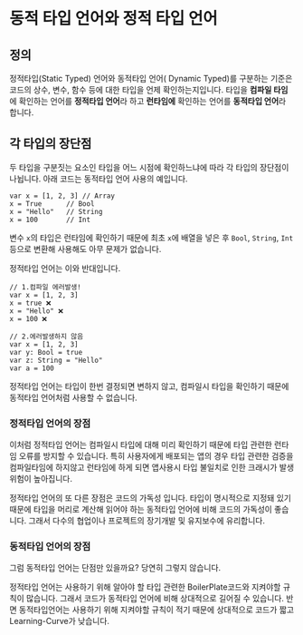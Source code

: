 # 동적 타입 언어와 정적 타입 언어

## 정의

정적타입(Static Typed) 언어와 동적타입 언어( Dynamic Typed)를 구분하는 기준은 코드의 상수, 변수, 함수 등에 대한 타입을 언제 확인하는지입니다. 타입을 **컴파일 타임**에 확인하는 언어를 **정적타입 언어**라 하고 **런타임에** 확인하는 언어를 **동적타입 언어**라 합니다.



## 각 타입의 장단점

두 타입을 구분짓는 요소인 타입을 어느 시점에 확인하느냐에 따라 각 타입의 장단점이 나뉩니다. 아래 코드는 동적타입 언어 사용의 예입니다.

```
var x = [1, 2, 3] // Array
x = True      // Bool
x = "Hello"   // String
x = 100       // Int
```

변수 `x`의 타입은 런타임에 확인하기 때문에 최초 `x`에 배열을 넣은 후 `Bool`, `String`, `Int`등으로 변환해 사용해도 아무 문제가 없습니다.



정적타입 언어는 이와 반대입니다.

```
// 1.컴파일 에러발생!
var x = [1, 2, 3] 
x = true ❌
x = "Hello" ❌
x = 100 ❌

// 2.에러발생하지 않음
var x = [1, 2, 3]
var y: Bool = true
var z: String = "Hello" 
var a = 100 
```

정적타입 언어는 타입이 한번 결정되면 변하지 않고, 컴파일시 타입을 확인하기 때문에 동적타입 언어처럼 사용할 수 없습니다.

### 정적타입 언어의 장점

이처럼 정적타입 언어는 컴파일시 타입에 대해 미리 확인하기 때문에 타입 관련한 런타임 오류를 방지할 수 있습니다. 특히 사용자에게 배포되는 앱의 경우 타입 관련한 검증을 컴파일타임에 하지않고 런타임에 하게 되면 앱사용시 타입 불일치로 인한 크래시가 발생 위험이 높아집니다.

정적타입 언어의 또 다른 장점은 코드의 가독성 입니다. 타입이 명시적으로 지정돼 있기 때문에 타입을 머리로 계산해 읽어야 하는 동적타입 언어에 비해 코드의 가독성이 좋습니다. 그래서 다수의 협업이나 프로젝트의 장기개발 및 유지보수에 유리합니다.

### 동적타입 언어의 장점

그럼 동적타입 언어는 단점만 있을까요? 당연히 그렇지 않습니다.

정적타입 언어는 사용하기 위해 알아야 할 타입 관련한 BoilerPlate코드와 지켜야할 규칙이 많습니다. 그래서 코드가 동적타입 언어에 비해 상대적으로 길어질 수 있습니다. 반면 동적타입언어는 사용하기 위해 지켜야할 규칙이 적기 때문에 상대적으로 코드가 짧고 Learning-Curve가 낮습니다.





